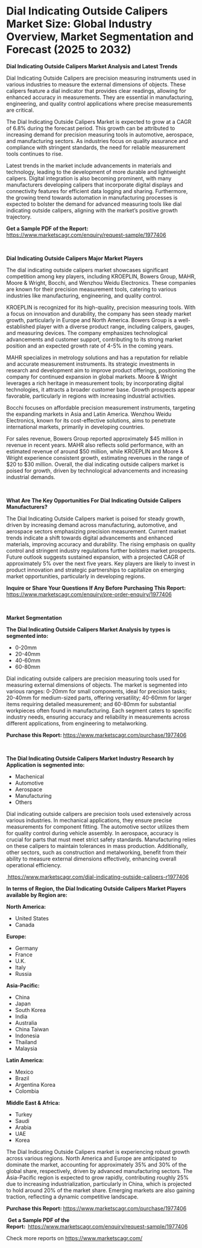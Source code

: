 <p><h1>Dial Indicating Outside Calipers Market Size: Global Industry Overview, Market Segmentation and Forecast (2025 to 2032)</h1></p><p><strong>Dial Indicating Outside Calipers Market Analysis and Latest Trends</strong></p>
<p><p>Dial Indicating Outside Calipers are precision measuring instruments used in various industries to measure the external dimensions of objects. These calipers feature a dial indicator that provides clear readings, allowing for enhanced accuracy in measurements. They are essential in manufacturing, engineering, and quality control applications where precise measurements are critical.</p><p>The Dial Indicating Outside Calipers Market is expected to grow at a CAGR of 6.8% during the forecast period. This growth can be attributed to increasing demand for precision measuring tools in automotive, aerospace, and manufacturing sectors. As industries focus on quality assurance and compliance with stringent standards, the need for reliable measurement tools continues to rise.</p><p>Latest trends in the market include advancements in materials and technology, leading to the development of more durable and lightweight calipers. Digital integration is also becoming prominent, with many manufacturers developing calipers that incorporate digital displays and connectivity features for efficient data logging and sharing. Furthermore, the growing trend towards automation in manufacturing processes is expected to bolster the demand for advanced measuring tools like dial indicating outside calipers, aligning with the market’s positive growth trajectory.</p></p>
<p><strong>Get a Sample PDF of the Report:&nbsp;</strong> <a href="https://www.marketscagr.com/enquiry/request-sample/1977406?utm_campaign=2744&utm_medium=2&utm_source=Github&utm_content=ia&utm_term=01032025&utm_id=dial-indicating-outside-calipers">https://www.marketscagr.com/enquiry/request-sample/1977406</a></p>
<p>&nbsp;</p>
<p><strong>Dial Indicating Outside Calipers Major Market Players</strong></p>
<p><p>The dial indicating outside calipers market showcases significant competition among key players, including KROEPLIN, Bowers Group, MAHR, Moore & Wright, Bocchi, and Wenzhou Weidu Electronics. These companies are known for their precision measurement tools, catering to various industries like manufacturing, engineering, and quality control.</p><p>KROEPLIN is recognized for its high-quality, precision measuring tools. With a focus on innovation and durability, the company has seen steady market growth, particularly in Europe and North America. Bowers Group is a well-established player with a diverse product range, including calipers, gauges, and measuring devices. The company emphasizes technological advancements and customer support, contributing to its strong market position and an expected growth rate of 4-5% in the coming years.</p><p>MAHR specializes in metrology solutions and has a reputation for reliable and accurate measurement instruments. Its strategic investments in research and development aim to improve product offerings, positioning the company for continued expansion in global markets. Moore & Wright leverages a rich heritage in measurement tools; by incorporating digital technologies, it attracts a broader customer base. Growth prospects appear favorable, particularly in regions with increasing industrial activities.</p><p>Bocchi focuses on affordable precision measurement instruments, targeting the expanding markets in Asia and Latin America. Wenzhou Weidu Electronics, known for its cost-effective solutions, aims to penetrate international markets, primarily in developing countries.</p><p>For sales revenue, Bowers Group reported approximately $45 million in revenue in recent years. MAHR also reflects solid performance, with an estimated revenue of around $50 million, while KROEPLIN and Moore & Wright experience consistent growth, estimating revenues in the range of $20 to $30 million. Overall, the dial indicating outside calipers market is poised for growth, driven by technological advancements and increasing industrial demands.</p></p>
<p>&nbsp;</p>
<p><strong>What Are The Key Opportunities For Dial Indicating Outside Calipers Manufacturers?</strong></p>
<p><p>The Dial Indicating Outside Calipers market is poised for steady growth, driven by increasing demand across manufacturing, automotive, and aerospace sectors emphasizing precision measurement. Current market trends indicate a shift towards digital advancements and enhanced materials, improving accuracy and durability. The rising emphasis on quality control and stringent industry regulations further bolsters market prospects. Future outlook suggests sustained expansion, with a projected CAGR of approximately 5% over the next five years. Key players are likely to invest in product innovation and strategic partnerships to capitalize on emerging market opportunities, particularly in developing regions.</p></p>
<p><strong>Inquire or Share Your Questions If Any Before Purchasing This Report:</strong> <a href="https://www.marketscagr.com/enquiry/pre-order-enquiry/1977406?utm_campaign=2744&utm_medium=2&utm_source=Github&utm_content=ia&utm_term=01032025&utm_id=dial-indicating-outside-calipers">https://www.marketscagr.com/enquiry/pre-order-enquiry/1977406</a></p>
<p>&nbsp;</p>
<p><strong>Market Segmentation</strong></p>
<p><strong>The Dial Indicating Outside Calipers Market Analysis by types is segmented into:</strong></p>
<p><ul><li>0-20mm</li><li>20-40mm</li><li>40-60mm</li><li>60-80mm</li></ul></p>
<p><p>Dial indicating outside calipers are precision measuring tools used for measuring external dimensions of objects. The market is segmented into various ranges: 0-20mm for small components, ideal for precision tasks; 20-40mm for medium-sized parts, offering versatility; 40-60mm for larger items requiring detailed measurement; and 60-80mm for substantial workpieces often found in manufacturing. Each segment caters to specific industry needs, ensuring accuracy and reliability in measurements across different applications, from engineering to metalworking.</p></p>
<p><strong>Purchase this Report:&nbsp;</strong><a href="https://www.marketscagr.com/purchase/1977406?utm_campaign=2744&utm_medium=2&utm_source=Github&utm_content=ia&utm_term=01032025&utm_id=dial-indicating-outside-calipers">https://www.marketscagr.com/purchase/1977406</a></p>
<p>&nbsp;</p>
<p><strong>The Dial Indicating Outside Calipers Market Industry Research by Application is segmented into:</strong></p>
<p><ul><li>Machenical</li><li>Automotive</li><li>Aerospace</li><li>Manufacturing</li><li>Others</li></ul></p>
<p><p>Dial indicating outside calipers are precision tools used extensively across various industries. In mechanical applications, they ensure precise measurements for component fitting. The automotive sector utilizes them for quality control during vehicle assembly. In aerospace, accuracy is crucial for parts that must meet strict safety standards. Manufacturing relies on these calipers to maintain tolerances in mass production. Additionally, other sectors, such as construction and metalworking, benefit from their ability to measure external dimensions effectively, enhancing overall operational efficiency.</p></p>
<p><a href="https://www.marketscagr.com/dial-indicating-outside-calipers-r1977406?utm_campaign=2744&utm_medium=2&utm_source=Github&utm_content=ia&utm_term=01032025&utm_id=dial-indicating-outside-calipers">&nbsp;https://www.marketscagr.com/dial-indicating-outside-calipers-r1977406</a></p>
<p><strong>In terms of Region, the Dial Indicating Outside Calipers Market Players available by Region are:</strong></p>
<p>
    <p> <strong> North America: </strong>
        <ul>
            <li>United States</li>
            <li>Canada</li>
        </ul>
        </p> 
    <p> <strong> Europe: </strong>
        <ul>
            <li>Germany</li>
            <li>France</li>
            <li>U.K.</li>
            <li>Italy</li>
            <li>Russia</li>
        </ul>
        </p> 
    <p> <strong> Asia-Pacific: </strong>
        <ul>
            <li>China</li>
            <li>Japan</li>
            <li>South Korea</li>
            <li>India</li>
            <li>Australia</li>
            <li>China Taiwan</li>
            <li>Indonesia</li>
            <li>Thailand</li>
            <li>Malaysia</li>
        </ul>
        </p> 
    <p> <strong> Latin America: </strong>
        <ul>
            <li>Mexico</li>
            <li>Brazil</li>
            <li>Argentina Korea</li>
            <li>Colombia</li>
        </ul>
        </p> 
    <p> <strong> Middle East & Africa: </strong>
        <ul>
            <li>Turkey</li>
            <li>Saudi</li>
            <li>Arabia</li>
            <li>UAE</li>
            <li>Korea</li>
        </ul>
    </p>
    </p>
<p><p>The Dial Indicating Outside Calipers market is experiencing robust growth across various regions. North America and Europe are anticipated to dominate the market, accounting for approximately 35% and 30% of the global share, respectively, driven by advanced manufacturing sectors. The Asia-Pacific region is expected to grow rapidly, contributing roughly 25% due to increasing industrialization, particularly in China, which is projected to hold around 20% of the market share. Emerging markets are also gaining traction, reflecting a dynamic competitive landscape.</p></p>
<p><strong>Purchase this Report: </strong><a href="https://www.marketscagr.com/purchase/1977406?utm_campaign=2744&utm_medium=2&utm_source=Github&utm_content=ia&utm_term=01032025&utm_id=dial-indicating-outside-calipers">https://www.marketscagr.com/purchase/1977406</a></p>
<p>&nbsp;<strong>Get a Sample PDF of the Report:&nbsp;&nbsp;</strong><a href="https://www.marketscagr.com/enquiry/request-sample/1977406?utm_campaign=2744&utm_medium=2&utm_source=Github&utm_content=ia&utm_term=01032025&utm_id=dial-indicating-outside-calipers">https://www.marketscagr.com/enquiry/request-sample/1977406</a></p>
<p><strong></strong></p>
<p>Check more reports on <a href="https://www.marketscagr.com/?utm_campaign=2744&utm_medium=2&utm_source=Github&utm_content=ia&utm_term=01032025&utm_id=dial-indicating-outside-calipers">https://www.marketscagr.com/</a></p>
